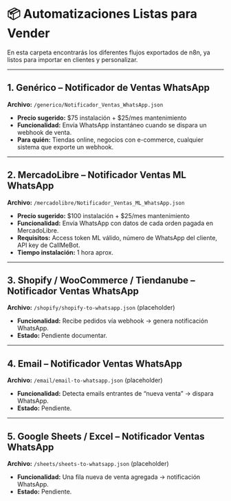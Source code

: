 # 📦 Automatizaciones Listas para Vender

En esta carpeta encontrarás los diferentes flujos exportados de n8n, ya listos para importar en clientes y personalizar.

---

## 1. Genérico – Notificador de Ventas WhatsApp
**Archivo:** `/generico/Notificador_Ventas_WhatsApp.json`  
- **Precio sugerido:** $75 instalación + $25/mes mantenimiento  
- **Funcionalidad:** Envía WhatsApp instantáneo cuando se dispara un webhook de venta.  
- **Para quién:** Tiendas online, negocios con e-commerce, cualquier sistema que exporte un webhook.  

---

## 2. MercadoLibre – Notificador Ventas ML WhatsApp
**Archivo:** `/mercadolibre/Notificador_Ventas_ML_WhatsApp.json`  
- **Precio sugerido:** $100 instalación + $25/mes mantenimiento  
- **Funcionalidad:** Envía WhatsApp con datos de cada orden pagada en MercadoLibre.  
- **Requisitos:** Access token ML válido, número de WhatsApp del cliente, API key de CallMeBot.  
- **Tiempo instalación:** 1 hora aprox.

---

## 3. Shopify / WooCommerce / Tiendanube – Notificador Ventas WhatsApp
**Archivo:** `/shopify/shopify-to-whatsapp.json` (placeholder)  
- **Funcionalidad:** Recibe pedidos vía webhook → genera notificación WhatsApp.  
- **Estado:** Pendiente documentar.

---

## 4. Email – Notificador Ventas WhatsApp
**Archivo:** `/email/email-to-whatsapp.json` (placeholder)  
- **Funcionalidad:** Detecta emails entrantes de “nueva venta” → dispara WhatsApp.  
- **Estado:** Pendiente.

---

## 5. Google Sheets / Excel – Notificador Ventas WhatsApp
**Archivo:** `/sheets/sheets-to-whatsapp.json` (placeholder)  
- **Funcionalidad:** Una fila nueva de venta agregada → notificación WhatsApp.  
- **Estado:** Pendiente.
